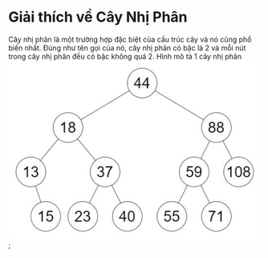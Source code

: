 # Giải thích về Cây Nhị Phân
Cây nhị phân là một trường hợp đặc biệt của cấu trúc cây và nó cũng phổ biến nhất. Đúng như tên gọi của nó, cây nhị phân có bậc là 2 và mỗi nút trong cây nhị phân đều có bậc không quá 2.
Hình mô tả 1 cây nhị phân
![alt text](../image/BinarySearchTree.jpg);